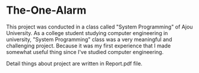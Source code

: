 # The-One-Alarm

This project was conducted in a class called "System Programming" of Ajou University.
As a college student studying computer engineering in university, 
"System Programming" class was a very meaningful and challenging project. 
Because it was my first experience that I made somewhat useful thing since I've studied computer engineering.

Detail things about project are written in Report.pdf file.
